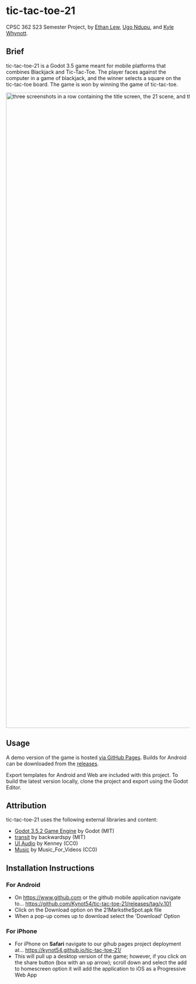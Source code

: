 
# tic-tac-toe-21
CPSC 362 S23 Semester Project, by [Ethan Lew](https://github.com/ethanl21), [Ugo Ndupu](https://github.com/Ugondupu), and [Kyle Whynott](https://github.com/Kynot54).

## Brief
tic-tac-toe-21 is a Godot 3.5 game meant for mobile platforms that combines Blackjack and Tic-Tac-Toe. The player faces against the computer in a game of blackjack, and the winner selects a square on the tic-tac-toe board. The game is won by winning the game of tic-tac-toe. 

<img width="1739" alt="three screenshots in a row containing the title screen, the 21 scene, and the tic tac toe scene." src="https://user-images.githubusercontent.com/15167713/236079119-ba26db53-7016-4419-beb2-f18219d18b70.png">

## Usage
A demo version of the game is hosted [via GitHub Pages](https://kynot54.github.io/tic-tac-toe-21/). Builds for Android can be downloaded from the [releases](https://github.com/Kynot54/tic-tac-toe-21/releases).

Export templates for Android and Web are included with this project. To build the latest version locally, clone the project and export using the Godot Editor.

## Attribution
tic-tac-toe-21 uses the following external libraries and content:

 - [Godot 3.5.2 Game Engine](https://godotengine.org/) by Godot (MIT)
 - [transit](https://github.com/backwardspy/transit) by backwardspy (MIT)
 - [UI Audio](https://www.kenney.nl/assets/ui-audio) by Kenney (CC0)
 - [Music](https://pixabay.com/music/modern-classical-relaxing-145038/) by Music_For_Videos (CC0)

## Installation Instructions

### For Android
 - On https://www.github.com or the github mobile application navigate to... https://github.com/Kynot54/tic-tac-toe-21/releases/tag/v.101
 - Click on the Download option on the 21MarkstheSpot.apk file
 - When a pop-up comes up to download select the 'Download' Option

### For iPhone 
 - For iPhone on **Safari** navigate to our gihub pages project deployment at... https://kynot54.github.io/tic-tac-toe-21/
 - This will pull up a desktop version of the game; however, if you click on the share button (box with an up arrow); scroll down and select the add to homescreen option it will add the application to iOS as a Progressive Web App
